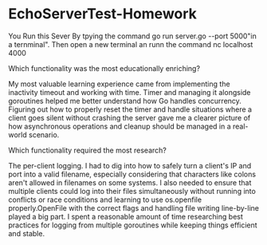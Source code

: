 # EchoServerTest-Homework
 
 You Run this Sever By  tpying the command go run server.go --port 5000"in a ternminal".
 Then open a new terminal an runn the command nc localhost 4000


 Which functionality was the most educationally enriching?

My most valuable learning experience came from implementing the inactivity timeout and working with time. Timer and managing it alongside goroutines helped me better understand how Go handles concurrency. Figuring out how to properly reset the timer and handle situations where a client goes silent without crashing the server gave me a clearer picture of how asynchronous operations and cleanup should be managed in a real-world scenario.

Which functionality required the most research?

The per-client logging. I had to dig into how to safely turn a client's IP and port into a valid filename, especially considering that characters like colons aren't allowed in filenames on some systems. I also needed to ensure that multiple clients could log into their files simultaneously without running into conflicts or race conditions and learning to use os.openfile properly.OpenFile with the correct flags and handling file writing line-by-line played a big part. I spent a reasonable amount of time researching best practices for logging from multiple goroutines while keeping things efficient and stable.
